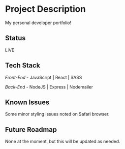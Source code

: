 # Project Description

My personal developer portfolio!

## Status

LIVE

## Tech Stack

_Front-End_ - JavaScript | React | SASS

_Back-End_ - NodeJS | Express | Nodemailer

## Known Issues

Some minor styling issues noted on Safari browser.

## Future Roadmap

None at the moment, but this will be updated as needed.
